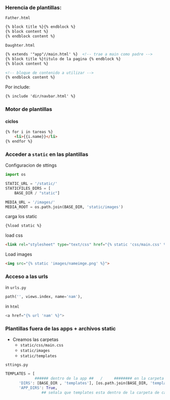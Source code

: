### Herencia de plantillas:


`Father.html` 
```html
{% block title %}{% endblock %}  
{% block content %}    
{% endblock content %}
```

`Daughter.html`

```html
{% extends '"app"//main.html' %}  <!-- trae a main como padre -->
{% block title %}titulo de la pagina {% endblock %}
{% block content %}  

<!-- bloque de contenido a utilizar -->
{% endblock content %}

```

Por include: 

```html
{% include 'dir/navbar.html' %}         
```


### Motor de plantillas

#### ciclos
```html
{% for i in tareas %}
	<li>{{i.name}}</li>
{% endfor %}
```



### Acceder a `static` en las plantillas

Configuracion de sttings

```python
import os

STATIC_URL = '/static/'
STATICFILES_DIRS = [
    BASE_DIR / "static"]

MEDIA_URL = '/images/'
MEDIA_ROOT = os.path.join(BASE_DIR, 'static/images')
```

carga los static

```html
{%load static %}
```

load css 

```html
<link rel="stylesheet" type="text/css" href="{% static 'css/main.css' %}">                      
```

Load images  

```html
<img src="{% static 'images/nameimge.png' %}"> 
```

### Acceso a las urls

in `urls.py`

```python
path('', views.index, name='nam'),
```

in `html` 

```python
<a href="{% url 'nam' %}">
```

### Plantillas fuera de las apps + archivos static

- Creamos las carpetas
    - `static/css/main.css`
    - `static/images`
    - `static/templates`

`sttings.py`

```python
TEMPLATES = [   
			 ###### dentro de la app ##   /     ######## en la carpeta base ###########
      'DIRS': [BASE_DIR , 'templates'], [os.path.join(BASE_DIR, 'templates')],  [BASE_DIR , 'apps/templates'],
      'APP_DIRS': True,                    
				## señala que templates esta dentro de la carpeta de cada app
```
